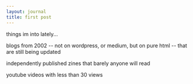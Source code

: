```yaml
---
layout: journal
title: first post 
---  
```

things im into lately...

blogs from 2002 -- not on wordpress, or medium, but on pure html -- that are still being updated

independently published zines that barely anyone will read

youtube videos with less than 30 views
